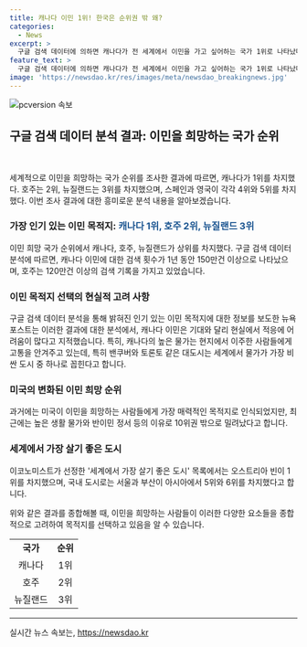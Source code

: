 ```yaml
---
title: 캐나다 이민 1위! 한국은 순위권 밖 왜?
categories:
  - News
excerpt: >
  구글 검색 데이터에 의하면 캐나다가 전 세계에서 이민을 가고 싶어하는 국가 1위로 나타났다. 호주와 뉴질랜드가 각각 2위와 3위를 차지했다. 그러나 캐나다 이주민들은 고비용과 적응 문제 등으로 어려움을 겪고 있는 것으로 나타났다. 반면에 이코노미스트 인텔리전스 유닛(EIU)이 발표한 살기 좋은 도시 평가에서는 오스트리아 빈이 1위를 차지했으며, 캐나다와 호주의 도시도 상위권에 이름을 올렸다.
feature_text: >
  구글 검색 데이터에 의하면 캐나다가 전 세계에서 이민을 가고 싶어하는 국가 1위로 나타났다. 호주와 뉴질랜드가 각각 2위와 3위를 차지했다. 그러나 캐나다 이주민들은 고비용과 적응 문제 등으로 어려움을 겪고 있는 것으로 나타났다. 반면에 이코노미스트 인텔리전스 유닛(EIU)이 발표한 살기 좋은 도시 평가에서는 오스트리아 빈이 1위를 차지했으며, 캐나다와 호주의 도시도 상위권에 이름을 올렸다.
image: 'https://newsdao.kr/res/images/meta/newsdao_breakingnews.jpg'
---
```


<p><img src="https://newsdao.kr/res/images/meta/newsdao_breakingnews.jpg" alt="pcversion 속보" /></p>

<h2 data-ke-size="size26">구글 검색 데이터 분석 결과: 이민을 희망하는 국가 순위</h2>

<p data-ke-size="size16">&nbsp;</p>

<p>세계적으로 이민을 희망하는 국가 순위를 조사한 결과에 따르면, 캐나다가 1위를 차지했다. 호주는 2위, 뉴질랜드는 3위를 차지했으며, 스페인과 영국이 각각 4위와 5위를 차지했다. 이번 조사 결과에 대한 흥미로운 분석 내용을 알아보겠습니다.</p>

<h3>가장 인기 있는 이민 목적지: <b><span style="color: #1a5490;">캐나다 1위, 호주 2위, 뉴질랜드 3위</span></b></h3>

<p>이민 희망 국가 순위에서 캐나다, 호주, 뉴질랜드가 상위를 차지했다. 구글 검색 데이터 분석에 따르면, 캐나다 이민에 대한 검색 횟수가 1년 동안 150만건 이상으로 나타났으며, 호주는 120만건 이상의 검색 기록을 가지고 있었습니다.</p>

<h3>이민 목적지 선택의 현실적 고려 사항</h3>

<p>구글 검색 데이터 분석을 통해 밝혀진 인기 있는 이민 목적지에 대한 정보를 보도한 뉴욕포스트는 이러한 결과에 대한 분석에서, 캐나다 이민은 기대와 달리 현실에서 적응에 어려움이 많다고 지적했습니다. 특히, 캐나다의 높은 물가는 현지에서 이주한 사람들에게 고통을 안겨주고 있는데, 특히 밴쿠버와 토론토 같은 대도시는 세계에서 물가가 가장 비싼 도시 중 하나로 꼽힌다고 합니다.</p>

<h3>미국의 변화된 이민 희망 순위</h3>

<p>과거에는 미국이 이민을 희망하는 사람들에게 가장 매력적인 목적지로 인식되었지만, 최근에는 높은 생활 물가와 반이민 정서 등의 이유로 10위권 밖으로 밀려났다고 합니다.</p>

<h3>세계에서 가장 살기 좋은 도시</h3>

<p>이코노미스트가 선정한 '세계에서 가장 살기 좋은 도시' 목록에서는 오스트리아 빈이 1위를 차지했으며, 국내 도시로는 서울과 부산이 아시아에서 5위와 6위를 차지했다고 합니다.</p>

<p>위와 같은 결과를 종합해볼 때, 이민을 희망하는 사람들이 이러한 다양한 요소들을 종합적으로 고려하여 목적지를 선택하고 있음을 알 수 있습니다.</p>

<p data-ke-size="size16"></p>

<table>
  <tbody>
    <tr>
      <td style="text-align: center; height: 17px;"><b>국가</b></td>
      <td style="text-align: center; height: 17px;"><b>순위</b></td>
    </tr>
    <tr>
      <td style="text-align: center; height: 17px;">캐나다</td>
      <td style="text-align: center; height: 17px;">1위</td>
    </tr>
    <tr>
      <td style="text-align: center; height: 17px;">호주</td>
      <td style="text-align: center; height: 17px;">2위</td>
    </tr>
    <tr>
      <td style="text-align: center; height: 17px;">뉴질랜드</td>
      <td style="text-align: center; height: 17px;">3위</td>
    </tr>
  </tbody>
</table>

<hr>
실시간 뉴스 속보는, <a href="https://newsdao.kr" rel="dofollow">https://newsdao.kr</a>


